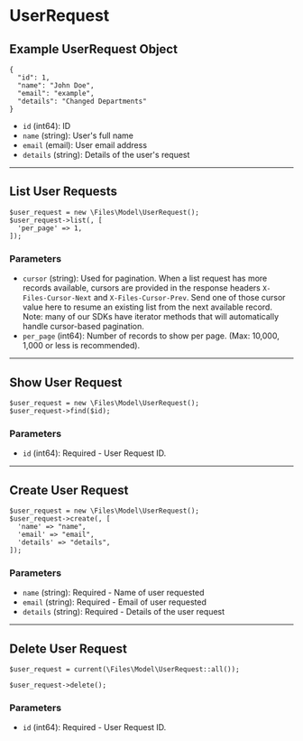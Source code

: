 # UserRequest

## Example UserRequest Object

```
{
  "id": 1,
  "name": "John Doe",
  "email": "example",
  "details": "Changed Departments"
}
```

* `id` (int64): ID
* `name` (string): User's full name
* `email` (email): User email address
* `details` (string): Details of the user's request

---

## List User Requests

```
$user_request = new \Files\Model\UserRequest();
$user_request->list(, [
  'per_page' => 1,
]);
```


### Parameters

* `cursor` (string): Used for pagination.  When a list request has more records available, cursors are provided in the response headers `X-Files-Cursor-Next` and `X-Files-Cursor-Prev`.  Send one of those cursor value here to resume an existing list from the next available record.  Note: many of our SDKs have iterator methods that will automatically handle cursor-based pagination.
* `per_page` (int64): Number of records to show per page.  (Max: 10,000, 1,000 or less is recommended).

---

## Show User Request

```
$user_request = new \Files\Model\UserRequest();
$user_request->find($id);
```


### Parameters

* `id` (int64): Required - User Request ID.

---

## Create User Request

```
$user_request = new \Files\Model\UserRequest();
$user_request->create(, [
  'name' => "name",
  'email' => "email",
  'details' => "details",
]);
```


### Parameters

* `name` (string): Required - Name of user requested
* `email` (string): Required - Email of user requested
* `details` (string): Required - Details of the user request

---

## Delete User Request

```
$user_request = current(\Files\Model\UserRequest::all());

$user_request->delete();
```

### Parameters

* `id` (int64): Required - User Request ID.

